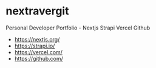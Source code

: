 # nextravergit
Personal Developer Portfolio - Nextjs Strapi Vercel Github

- https://nextjs.org/
- https://strapi.io/
- https://vercel.com/
- https://github.com/
